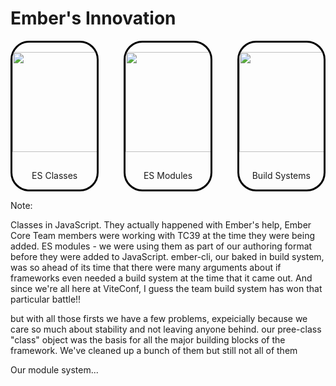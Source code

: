 # Ember's Innovation

<style>

.card-wrapper {
  width: 100%;
  display: grid;
  grid-template-columns: repeat(3, 1fr);
  gap: 40px;
}

.card-thingy {
  border-radius: 30px;
  
  flex-grow: 1;
  display: flex;
  flex-direction: column;
  align-items: center;
  overflow: hidden;
  border: 3px solid black;
}

.card-thingy img {
  /* min-width: 100%; */
  padding: 15px;
  object-fit: cover;
  height: 160px;
  min-height: 160px;
}

</style>

<div class="card-wrapper">
<div class="card-thingy fragment">

<img src="/classes.png" >
  
ES Classes

</div> 

<div class="card-thingy fragment">
<img src="/box.svg" >

ES Modules

</div>

<div class="card-thingy fragment">
<img src="/cogs.webp" >

Build Systems

</div>
</div>

Note:

Classes in JavaScript. They actually happened with Ember's help, Ember Core Team members were working with TC39 at the time they were being added.
ES modules - we were using them as part of our authoring format before they were added to JavaScript.
ember-cli, our baked in build system, was so ahead of its time that there were many arguments about if frameworks even needed a build system at the time that it came out. And since we're all here at ViteConf, I guess the team build system has won that particular battle!!

but with all those firsts we have a few problems, expeicially because we care so much about stability and not leaving anyone behind. our pree-class "class" object was the basis for all the major building blocks of the framework. We've cleaned up a bunch of them but still not all of them

Our module system...